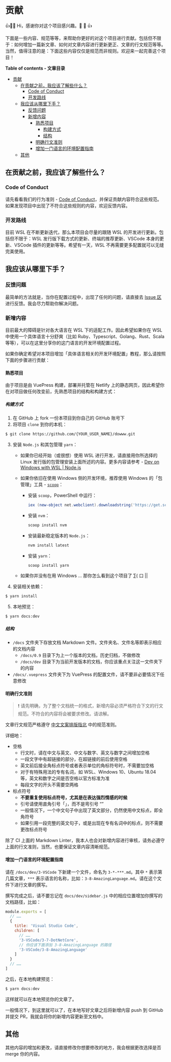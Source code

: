 # 贡献

👍🎉💖 Hi，感谢你对这个项目感兴趣。💖 🎉 👍

下面是一些内容、规范等等，来帮助你更好的对这个项目进行贡献。包括但不限于：如何增加一篇新文章、如何对文章内容进行更新更正、文章的行文规范等等。当然，值得注意的是：下面这些内容仅仅是规范而非规则。欢迎来一起完善这个项目！

**Table of contents - 文章目录**

- [贡献](#%e8%b4%a1%e7%8c%ae)
  - [在贡献之前，我应该了解些什么？](#%e5%9c%a8%e8%b4%a1%e7%8c%ae%e4%b9%8b%e5%89%8d%e6%88%91%e5%ba%94%e8%af%a5%e4%ba%86%e8%a7%a3%e4%ba%9b%e4%bb%80%e4%b9%88)
    - [Code of Conduct](#code-of-conduct)
    - [开发路线](#%e5%bc%80%e5%8f%91%e8%b7%af%e7%ba%bf)
  - [我应该从哪里下手？](#%e6%88%91%e5%ba%94%e8%af%a5%e4%bb%8e%e5%93%aa%e9%87%8c%e4%b8%8b%e6%89%8b)
    - [反馈问题](#%e5%8f%8d%e9%a6%88%e9%97%ae%e9%a2%98)
    - [新增内容](#%e6%96%b0%e5%a2%9e%e5%86%85%e5%ae%b9)
      - [熟悉项目](#%e7%86%9f%e6%82%89%e9%a1%b9%e7%9b%ae)
        - [构建方式](#%e6%9e%84%e5%bb%ba%e6%96%b9%e5%bc%8f)
        - [结构](#%e7%bb%93%e6%9e%84)
      - [明确行文准则](#%e6%98%8e%e7%a1%ae%e8%a1%8c%e6%96%87%e5%87%86%e5%88%99)
      - [增加一门语言的环境配置指南](#%e5%a2%9e%e5%8a%a0%e4%b8%80%e9%97%a8%e8%af%ad%e8%a8%80%e7%9a%84%e7%8e%af%e5%a2%83%e9%85%8d%e7%bd%ae%e6%8c%87%e5%8d%97)
  - [其他](#%e5%85%b6%e4%bb%96)

## 在贡献之前，我应该了解些什么？

### Code of Conduct

请先看看我们的行为准则 - [Code of Conduct](https://github.com/spencerwooo/dowww/blob/master/.github/CODE_OF_CONDUCT.md)，并保证贡献内容符合这些规范。如果发现项目中出现了不符合这些规则的内容，欢迎反馈内容。

### 开发路线

目前 WSL 在不断更新迭代，那么本项目会尽量的跟随 WSL 的开发进行更新。包括但不限于：WSL 发行版下载方式的更新、终端的推荐更新、VSCode 本身的更新、VSCode 插件的更新等等。希望有一天，WSL 不再需要更多配置就可以无缝完美使用。

## 我应该从哪里下手？

### 反馈问题

最简单的方法就是，当你在配置过程中，出现了任何的问题，请直接去 [Issue 区](https://github.com/spencerwooo/dowww/issues/new/choose) 进行反馈。我会尽力帮助你解决问题。

### 新增内容

目前最大的障碍是针对各大语言在 WSL 下的适配工作。因此希望如果你在 WSL 中使用一个具体语言十分舒爽（比如 Ruby、Typescript、Golang、Rust、Scala 等等），可以在这里分享你的这门语言的开发环境配置过程。

如果你确定希望对本项目增加「具体语言相关的开发环境配置」教程，那么请按照下面的步骤进行贡献：

#### 熟悉项目

由于项目是由 VuePress 构建，部署并托管在 Netlify 上的静态网页，因此希望你在对项目做任何改变前，先熟悉项目的结构和构建方式：

##### 构建方式

1. 在 GitHub 上 fork 一份本项目到你自己的 GitHub 账号下
2. 将项目 `clone` 到你的本机：

```bash
$ git clone https://github.com/{YOUR_USER_NAME}/dowww.git
```

3. 安装 `Node.js` 和其包管理 `yarn`：

   - 如果你已经开始（或很想）使用 WSL 进行开发，请直接用你所选择的 Linux 发行版的包管理安装上面所述的内容。更多内容请参考 - [Dev on Windows with WSL | Node.js](https://dowww.spencerwoo.com/dev/3-VSCode/3-6-NodeJS.html)
   - 如果你依旧在使用 Windows 侧的开发环境，推荐使用 Windows 的「包管理」工具 - [`scoop`](https://github.com/lukesampson/scoop)：
     - 安装 `scoop`，PowerShell 中运行：

       ```powershell
       iex (new-object net.webclient).downloadstring('https://get.scoop.sh')
       ```

     - 安装 `nvm`：

       ```powershell
       scoop install nvm
       ```

     - 安装最新稳定版本的 `Node.js`：

       ```powershell
       nvm install latest
       ```

     - 安装 `yarn`：

       ```powershell
       scoop install yarn
       ```

   - 如果你并没有在用 Windows ... 那你怎么看到这个项目了 ∑( 口 ||

4. 安装相关依赖：

```bash
$ yarn install
```

5. 本地预览：

```bash
$ yarn docs:dev
```

##### 结构

- `/docs` 文件夹下存放文档 Markdown 文件。文件夹名、文件名等即表示相应的文档内容
  - `/docs/0.9` 目录下为上一个版本的文档，历史归档，不做修改
  - `/docs/dev` 目录下为当前开发版本的文档，你应该重点关注这一文件夹下的内容
- `/docs/.vuepress` 文件夹下为 VuePress 的配置文件，请不要非必要情况下任意修改

#### 明确行文准则

> ❗ 请先明确，为了整个文档统一的格式，新增内容必须严格符合下文的行文规范。不符合的内容将会被要求修改。请谅解。

文章行文规范严格遵守 [中文文案排版指北](https://github.com/sparanoid/chinese-copywriting-guidelines) 中的规范准则。

详细地：

- 空格
  - 行文时，请在中文与英文、中文与数字、英文与数字之间增加空格
  - 一段文字中有超链接的部分，在超链接的前后使用空格
  - 英文前后接全角标点符号或者表示单位的角标符号时，不需要加空格
  - 对于有特殊用法的专有名词，如 WSL、Windows 10、Ubuntu 18.04 等，英文和数字之间是否空格以官方标准为准
  - 每段文字的开头不需要空两格
- 标点符号
  - **不要重复使用标点符号，尤其是在表达强烈情感的时候**
  - 引号请使用直角引号「」，而不是弯引号 “”
  - 一般情况下，一个中文句子中出现了英文部分，仍然使用中文标点，即全角符号
  - 如果引用一段完整的英文句子，或是出现在专有名词中的标点，则不需要更改标点符号

除了 CI 上面的 Markdown Linter，我本人也会对新增内容进行审核，请务必遵守上面的行文准则，当然，也要保证文章内容清晰规范。

#### 增加一门语言的环境配置指南

请在 `/docs/dev/3-VSCode` 下新建一个文件，命名为 `3-*-***.md`。其中 `*` 表示第几篇文章，`***` 表示语言的名称，比如：`3-8-AmazingLanguage.md`。请在这个文件下进行文章的撰写。

撰写完成之后，请不要忘记在 `docs/dev/sidebar.js` 中的相应位置增加你撰写的文档路径，比如：

```javascript
module.exports = [
  // ……
  {
    title: 'Visual Studio Code',
    children: [
      // ……
      '3-VSCode/3-7-DotNetCore',
      // 你应该下面添加 3-8-AmazingLanguage 的路径
      '3-VSCode/3-8-AmazingLanguage'
    ]
  }
  // ……
]
```

之后，在本地构建预览：

```bash
$ yarn docs:dev
```

这样就可以在本地预览你的文章了。

一般情况下，到这里就可以了，在本地写好文章之后将新增内容 push 到 GitHub 并提交 PR，我就会将你的新增内容更新至文档中。

## 其他

其他内容的增加和更改，请直接修改你想要修改的地方，我会根据更改选择是否 merge 你的内容。
